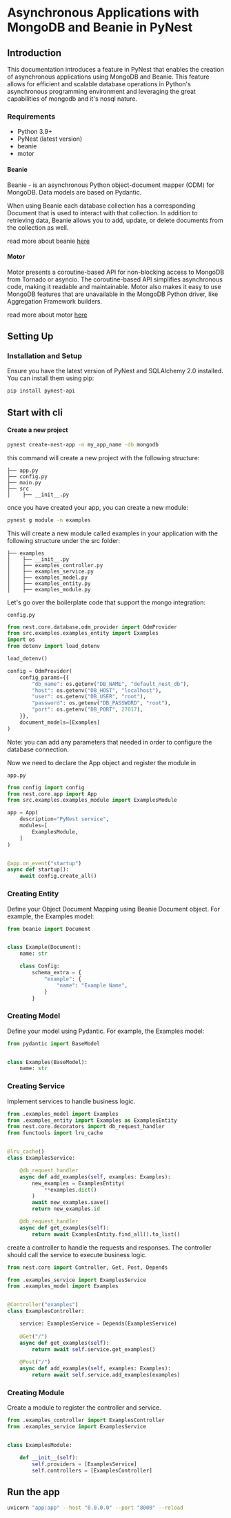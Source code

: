 # Asynchronous Applications with MongoDB and Beanie in PyNest

## Introduction

This documentation introduces a feature in PyNest that enables the creation of asynchronous applications using
MongoDB and Beanie. This feature allows for efficient and scalable database operations in Python's asynchronous
programming environment and leveraging the great capabilities of mongodb and it's nosql nature.

### Requirements

- Python 3.9+
- PyNest (latest version)
- beanie
- motor

#### Beanie
Beanie - is an asynchronous Python object-document mapper (ODM) for MongoDB. Data models are based on Pydantic.

When using Beanie each database collection has a corresponding Document that is used to interact with that collection. In addition to retrieving data, Beanie allows you to add, update, or delete documents from the collection as well.

read more about beanie [here](https://roman-right.github.io/beanie/)


#### Motor
Motor presents a coroutine-based API for non-blocking access to MongoDB from Tornado or asyncio. 
The coroutine-based API simplifies asynchronous code, making it readable and maintainable.
Motor also makes it easy to use MongoDB features that are unavailable in the MongoDB Python driver, like Aggregation Framework builders.

read more about motor [here](https://motor.readthedocs.io/en/stable/)
## Setting Up

### Installation and Setup

Ensure you have the latest version of PyNest and SQLAlchemy 2.0 installed. You can install them using pip:

```bash
pip install pynest-api
```

## Start with cli

#### Create a new project

```bash
pynest create-nest-app -n my_app_name -db mongodb
```

this command will create a new project with the following structure:

```text
├── app.py
├── config.py
├── main.py
├── src
│    ├── __init__.py
```

once you have created your app, you can create a new module:

```bash
pynest g module -n examples
```

This will create a new module called examples in your application with the following structure under the src folder:

```text
├── examples
│    ├── __init__.py
│    ├── examples_controller.py
│    ├── examples_service.py
│    ├── examples_model.py
│    ├── examples_entity.py
│    ├── examples_module.py
```


Let's go over the boilerplate code that support the mongo integration:

`config.py`

```python
from nest.core.database.odm_provider import OdmProvider
from src.examples.examples_entity import Examples
import os
from dotenv import load_dotenv

load_dotenv()

config = OdmProvider(
    config_params={{
        "db_name": os.getenv("DB_NAME", "default_nest_db"),
        "host": os.getenv("DB_HOST", "localhost"),
        "user": os.getenv("DB_USER", "root"),
        "password": os.getenv("DB_PASSWORD", "root"),
        "port": os.getenv("DB_PORT", 27017),
    }},
    document_models=[Examples]
)       
```

Note: you can add any parameters that needed in order to configure the database connection.

Now we need to declare the App object and register the module in

`app.py`

```python
from config import config
from nest.core.app import App
from src.examples.examples_module import ExamplesModule

app = App(
    description="PyNest service",
    modules=[
        ExamplesModule,
    ]
)


@app.on_event("startup")
async def startup():
    await config.create_all()
```

### Creating Entity

Define your Object Document Mapping using Beanie Document object. For example, the Examples model:

```python
from beanie import Document


class Example(Document):
    name: str

    class Config:
        schema_extra = {
            "example": {
                "name": "Example Name",
            }
        }
```

### Creating Model

Define your model using Pydantic. For example, the Examples model:

```python
from pydantic import BaseModel


class Examples(BaseModel):
    name: str
```

### Creating Service

Implement services to handle business logic.

```python
from .examples_model import Examples
from .examples_entity import Examples as ExamplesEntity
from nest.core.decorators import db_request_handler
from functools import lru_cache


@lru_cache()
class ExamplesService:

    @db_request_handler
    async def add_examples(self, examples: Examples):
        new_examples = ExamplesEntity(
            **examples.dict()
        )
        await new_examples.save()
        return new_examples.id

    @db_request_handler
    async def get_examples(self):
        return await ExamplesEntity.find_all().to_list()
```

create a controller to handle the requests and responses. The controller should call the service to execute business
logic.

```python
from nest.core import Controller, Get, Post, Depends

from .examples_service import ExamplesService
from .examples_model import Examples


@Controller("examples")
class ExamplesController:

    service: ExamplesService = Depends(ExamplesService)
    
    @Get("/")
    async def get_examples(self):
        return await self.service.get_examples()
                
    @Post("/")
    async def add_examples(self, examples: Examples):
        return await self.service.add_examples(examples)
```

### Creating Module

Create a module to register the controller and service.

```python
from .examples_controller import ExamplesController
from .examples_service import ExamplesService


class ExamplesModule:

    def __init__(self):
        self.providers = [ExamplesService]
        self.controllers = [ExamplesController]
```

## Run the app

```bash
uvicorn "app:app" --host "0.0.0.0" --port "8000" --reload
```

